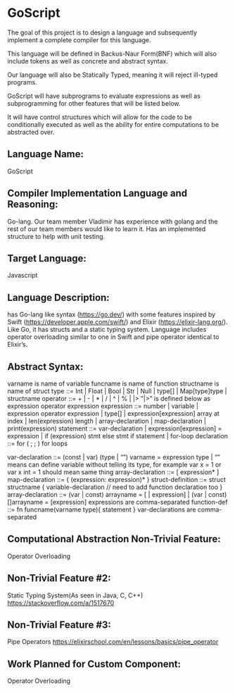 # GoScript
The goal of this project is to design a language and subsequently implement a complete compiler for this language.

This language will be defined in Backus-Naur Form(BNF) which will also include tokens as well as concrete and abstract syntax.

Our language will also be Statically Typed, meaning it will reject ill-typed programs.

GoScript will have subprograms to evaluate expressions as well as subprogramming for other features that will be listed below.

It will have control structures which will allow for the code to be conditionally executed as well as the ability for entire computations to be abstracted over.

## Language Name: 
GoScript

## Compiler Implementation Language and Reasoning: 
Go-lang. Our team member Vladimir has experience with golang and the rest of our team members would like to learn it. Has an implemented structure to help with unit testing.

## Target Language: 
Javascript

## Language Description:  
has Go-lang like syntax (https://go.dev/) with some features inspired by Swift (https://developer.apple.com/swift/) and Elixir (https://elixir-lang.org/). Like Go, it has structs and a static typing system. Language includes operator overloading similar to one in Swift and pipe operator identical to Elixir’s.

## Abstract Syntax: 
varname is name of variable
funcname is  name of function
structname is name of struct
type ::= Int | Float | Bool | Str | Null | type[] | Map[type]type | structname
operator ::= + | - | * | / | ^ | % | |> ”|>” is defined below as expression operator expression
expression ::= number | variable | expression operator expression 
| type[] | expression[expression]  array at index
| len(expression)  length
| array-declaration 
| map-declaration 
| print(expression)
statement ::= var-declaration 
        | expression[expression] = expression 
        | if (expression) stmt else stmt if statement
        | for-loop declaration ::= for ( <expression> ; <expression>; <expression> ) <statement> for loops

var-declaration ::= (const | var) (type | “”) varname = expression type | “” means can define variable without telling its type, for example var x = 1 or var x int = 1 should mean same thing
array-declaration ::= [ expression* ]
map-declaration ::= { (expression: expression)* }
struct-definition ::= struct structname {
variable-declaration
// need to add function declaration too
	}
array-declaration ::= (var | const) arrayname = [ | expression] 
       |  (var | const) []arrayname = [expression] expressions are comma-separated
function-def ::= fn funcname(varname type){ statement } var-declarations are comma-separated


## Computational Abstraction Non-Trivial Feature: 
Operator Overloading

## Non-Trivial Feature #2: 
Static Typing System(As seen in Java, C, C++) https://stackoverflow.com/a/1517670

## Non-Trivial Feature #3: 
Pipe Operators
https://elixirschool.com/en/lessons/basics/pipe_operator 

## Work Planned for Custom Component:  
Operator Overloading
